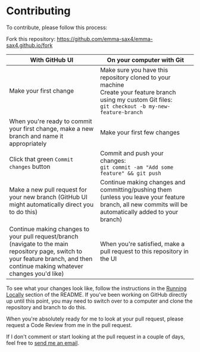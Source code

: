 # Contributing

To contribute, please follow this process:

Fork this repository: https://github.com/emma-sax4/emma-sax4.github.io/fork

| With GitHub UI | On your computer with Git |
|----------------|---------------------------|
| Make your first change | Make sure you have this repository cloned to your machine<br>Create your feature branch using my custom Git files:<br>`git checkout -b my-new-feature-branch` |
| When you're ready to commit your first change, make a new branch and name it appropriately | Make your first few changes |
| Click that green `Commit changes` button | Commit and push your changes:<br>`git commit -am "Add some feature" && git push` |
| Make a new pull request for your new branch (GitHub UI might automatically direct you to do this) | Continue making changes and committing/pushing them (unless you leave your feature branch, all new commits will be automatically added to your branch) |
| Continue making changes to your pull request/branch (navigate to the main repository page, switch to your feature branch, and then continue making whatever changes you'd like) | When you're satisfied, make a pull request to this repository in the UI |

To see what your changes look like, follow the instructions in the [Running Locally](https://github.com/emma-sax4/emma-sax4.github.io/blob/master/README.md#running-locally) section of the README. If you've been working on GitHub directly up until this point, you may need to switch over to a computer and clone the repository and branch to do this.

When you're absolutely ready for me to look at your pull request, please request a Code Review from me in the pull request.

If I don't comment or start looking at the pull request in a couple of days, feel free to [send me an email](mailto:emma.sax4@gmail.com).
